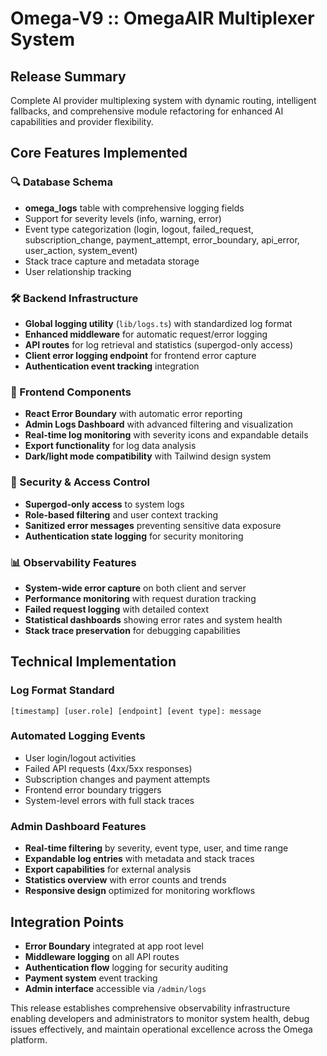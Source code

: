 # Omega-V9 :: OmegaAIR Multiplexer System

## Release Summary
Complete AI provider multiplexing system with dynamic routing, intelligent fallbacks, and comprehensive module refactoring for enhanced AI capabilities and provider flexibility.

## Core Features Implemented

### 🔍 Database Schema
- **omega_logs** table with comprehensive logging fields
- Support for severity levels (info, warning, error)
- Event type categorization (login, logout, failed_request, subscription_change, payment_attempt, error_boundary, api_error, user_action, system_event)
- Stack trace capture and metadata storage
- User relationship tracking

### 🛠 Backend Infrastructure
- **Global logging utility** (`lib/logs.ts`) with standardized log format
- **Enhanced middleware** for automatic request/error logging
- **API routes** for log retrieval and statistics (supergod-only access)
- **Client error logging endpoint** for frontend error capture
- **Authentication event tracking** integration

### 🎨 Frontend Components
- **React Error Boundary** with automatic error reporting
- **Admin Logs Dashboard** with advanced filtering and visualization
- **Real-time log monitoring** with severity icons and expandable details
- **Export functionality** for log data analysis
- **Dark/light mode compatibility** with Tailwind design system

### 🔐 Security & Access Control
- **Supergod-only access** to system logs
- **Role-based filtering** and user context tracking
- **Sanitized error messages** preventing sensitive data exposure
- **Authentication state logging** for security monitoring

### 📊 Observability Features
- **System-wide error capture** on both client and server
- **Performance monitoring** with request duration tracking
- **Failed request logging** with detailed context
- **Statistical dashboards** showing error rates and system health
- **Stack trace preservation** for debugging capabilities

## Technical Implementation

### Log Format Standard
```
[timestamp] [user.role] [endpoint] [event type]: message
```

### Automated Logging Events
- User login/logout activities
- Failed API requests (4xx/5xx responses)
- Subscription changes and payment attempts
- Frontend error boundary triggers
- System-level errors with full stack traces

### Admin Dashboard Features
- **Real-time filtering** by severity, event type, user, and time range
- **Expandable log entries** with metadata and stack traces
- **Export capabilities** for external analysis
- **Statistics overview** with error counts and trends
- **Responsive design** optimized for monitoring workflows

## Integration Points
- **Error Boundary** integrated at app root level
- **Middleware logging** on all API routes
- **Authentication flow** logging for security auditing
- **Payment system** event tracking
- **Admin interface** accessible via `/admin/logs`

This release establishes comprehensive observability infrastructure enabling developers and administrators to monitor system health, debug issues effectively, and maintain operational excellence across the Omega platform.